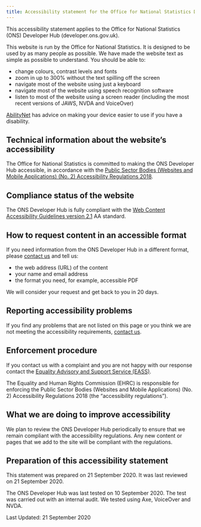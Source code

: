 ```yaml
---
title: Accessibility statement for the Office for National Statistics Developer Hub
---
```


This accessibility statement applies to the Office for National Statistics (ONS) Developer Hub (developer.ons.gov.uk).

This website is run by the Office for National Statistics. It is designed to be used by as many people as possible. We have made the website text as simple as possible to understand. You should be able to:

* change colours, contrast levels and fonts
* zoom in up to 300% without the text spilling off the screen
* navigate most of the website using just a keyboard
* navigate most of the website using speech recognition software
* listen to most of the website using a screen reader (including the most recent versions of JAWS, NVDA and VoiceOver)

[AbilityNet](https://mcmw.abilitynet.org.uk/) has advice on making your device easier to use if you have a disability.

## Technical information about the website’s accessibility

The Office for National Statistics is committed to making the ONS Developer Hub accessible, in accordance with the [Public Sector Bodies (Websites and Mobile Applications) (No. 2) Accessibility Regulations 2018](https://www.legislation.gov.uk/uksi/2018/952/made).

## Compliance status of the website

The ONS Developer Hub is fully compliant with the [Web Content Accessibility Guidelines version 2.1](https://www.w3.org/TR/WCAG21/) AA standard.

## How to request content in an accessible format

If you need information from the ONS Developer Hub in a different format, please [contact us](https://www.ons.gov.uk/aboutus/contactus/generalandstatisticalenquiries) and tell us:

* the web address (URL) of the content
* your name and email address
* the format you need, for example, accessible PDF

We will consider your request and get back to you in 20 days.

## Reporting accessibility problems

If you find any problems that are not listed on this page or you think we are not meeting the accessibility requirements, [contact us](https://www.ons.gov.uk/feedback?service=dev).

## Enforcement procedure

If you contact us with a complaint and you are not happy with our response contact the [Equality Advisory and Support Service (EASS)](https://www.equalityadvisoryservice.com/).

The Equality and Human Rights Commission (EHRC) is responsible for enforcing the Public Sector Bodies (Websites and Mobile Applications) (No. 2) Accessibility Regulations 2018 (the “accessibility regulations”).

## What we are doing to improve accessibility

We plan to review the ONS Developer Hub periodically to ensure that we remain compliant with the accessibility regulations. Any new content or pages that we add to the site will be compliant with the regulations.

## Preparation of this accessibility statement

This statement was prepared on 21 September 2020. It was last reviewed on 21 September 2020.

The ONS Developer Hub was last tested on 10 September 2020. The test was carried out with an internal audit. We tested using Axe, VoiceOver and NVDA.

Last Updated: 21 September 2020
